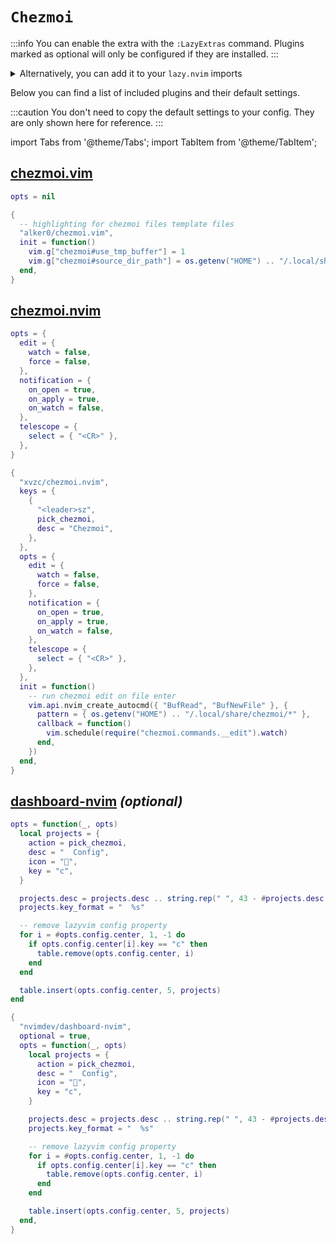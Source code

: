 # `Chezmoi`

<!-- plugins:start -->

:::info
You can enable the extra with the `:LazyExtras` command.
Plugins marked as optional will only be configured if they are installed.
:::

<details>
<summary>Alternatively, you can add it to your <code>lazy.nvim</code> imports</summary>

```lua title="lua/config/lazy.lua" {4}
require("lazy").setup({
  spec = {
    { "LazyVim/LazyVim", import = "lazyvim.plugins" },
    { import = "lazyvim.plugins.extras.util.chezmoi" },
    { import = "plugins" },
  },
})
```

</details>

Below you can find a list of included plugins and their default settings.

:::caution
You don't need to copy the default settings to your config.
They are only shown here for reference.
:::

import Tabs from '@theme/Tabs';
import TabItem from '@theme/TabItem';

## [chezmoi.vim](https://github.com/alker0/chezmoi.vim)

<Tabs>

<TabItem value="opts" label="Options">

```lua
opts = nil
```

</TabItem>


<TabItem value="code" label="Full Spec">

```lua
{
  -- highlighting for chezmoi files template files
  "alker0/chezmoi.vim",
  init = function()
    vim.g["chezmoi#use_tmp_buffer"] = 1
    vim.g["chezmoi#source_dir_path"] = os.getenv("HOME") .. "/.local/share/chezmoi"
  end,
}
```

</TabItem>

</Tabs>

## [chezmoi.nvim](https://github.com/xvzc/chezmoi.nvim)

<Tabs>

<TabItem value="opts" label="Options">

```lua
opts = {
  edit = {
    watch = false,
    force = false,
  },
  notification = {
    on_open = true,
    on_apply = true,
    on_watch = false,
  },
  telescope = {
    select = { "<CR>" },
  },
}
```

</TabItem>


<TabItem value="code" label="Full Spec">

```lua
{
  "xvzc/chezmoi.nvim",
  keys = {
    {
      "<leader>sz",
      pick_chezmoi,
      desc = "Chezmoi",
    },
  },
  opts = {
    edit = {
      watch = false,
      force = false,
    },
    notification = {
      on_open = true,
      on_apply = true,
      on_watch = false,
    },
    telescope = {
      select = { "<CR>" },
    },
  },
  init = function()
    -- run chezmoi edit on file enter
    vim.api.nvim_create_autocmd({ "BufRead", "BufNewFile" }, {
      pattern = { os.getenv("HOME") .. "/.local/share/chezmoi/*" },
      callback = function()
        vim.schedule(require("chezmoi.commands.__edit").watch)
      end,
    })
  end,
}
```

</TabItem>

</Tabs>

## [dashboard-nvim](https://github.com/nvimdev/dashboard-nvim) _(optional)_

<Tabs>

<TabItem value="opts" label="Options">

```lua
opts = function(_, opts)
  local projects = {
    action = pick_chezmoi,
    desc = "  Config",
    icon = "",
    key = "c",
  }

  projects.desc = projects.desc .. string.rep(" ", 43 - #projects.desc)
  projects.key_format = "  %s"

  -- remove lazyvim config property
  for i = #opts.config.center, 1, -1 do
    if opts.config.center[i].key == "c" then
      table.remove(opts.config.center, i)
    end
  end

  table.insert(opts.config.center, 5, projects)
end
```

</TabItem>


<TabItem value="code" label="Full Spec">

```lua
{
  "nvimdev/dashboard-nvim",
  optional = true,
  opts = function(_, opts)
    local projects = {
      action = pick_chezmoi,
      desc = "  Config",
      icon = "",
      key = "c",
    }

    projects.desc = projects.desc .. string.rep(" ", 43 - #projects.desc)
    projects.key_format = "  %s"

    -- remove lazyvim config property
    for i = #opts.config.center, 1, -1 do
      if opts.config.center[i].key == "c" then
        table.remove(opts.config.center, i)
      end
    end

    table.insert(opts.config.center, 5, projects)
  end,
}
```

</TabItem>

</Tabs>

<!-- plugins:end -->
